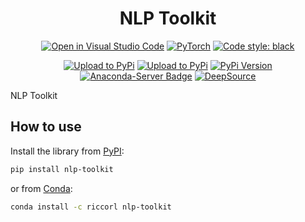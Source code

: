 <div align="center">

# NLP Toolkit

[![Open in Visual Studio Code](https://open.vscode.dev/badges/open-in-vscode.svg)](https://github.dev/Riccorl/nlp-toolkit)
[![PyTorch](https://img.shields.io/badge/PyTorch-orange?logo=pytorch)](https://pytorch.org/)
[![Code style: black](https://img.shields.io/badge/code%20style-black-000000)](https://github.com/psf/black)

[![Upload to PyPi](https://github.com/Riccorl/nlp-toolkit/actions/workflows/python-publish-pypi.yml/badge.svg)](https://github.com/Riccorl/nlp-toolkit/actions/workflows/python-publish-pypi.yml)
[![Upload to PyPi](https://github.com/Riccorl/nlp-toolkit/actions/workflows/python-publish-conda.yml/badge.svg)](https://github.com/Riccorl/nlp-toolkit/actions/workflows/python-publish-conda.yml)
[![PyPi Version](https://img.shields.io/github/v/release/Riccorl/nlp-toolkit)](https://github.com/Riccorl/nlp-toolkit/releases)
[![Anaconda-Server Badge](https://anaconda.org/Riccorl/nlp-toolkit/badges/version.svg)](https://anaconda.org/Riccorl/nlp-toolkit)
[![DeepSource](https://deepsource.io/gh/Riccorl/nlp-toolkit.svg/?label=active+issues)](https://deepsource.io/gh/Riccorl/nlp-toolkit/?ref=repository-badge)

</div>

NLP Toolkit

## How to use

Install the library from [PyPI](https://pypi.org/project/nlp-toolkit):

```bash
pip install nlp-toolkit
```

or from [Conda](https://anaconda.org/Riccorl/nlp-toolkit):

```bash
conda install -c riccorl nlp-toolkit
```


